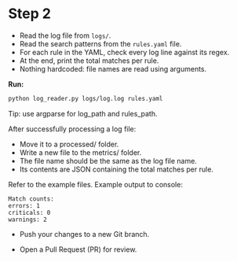 # Step 2

- Read the log file from `logs/`.
- Read the search patterns from the `rules.yaml` file.
- For each rule in the YAML, check every log line against its regex.
- At the end, print the total matches per rule.
- Nothing hardcoded: file names are read using arguments.

**Run:**
```bash
python log_reader.py logs/log.log rules.yaml
```

Tip: use argparse for log_path and rules_path.

After successfully processing a log file:
- Move it to a processed/ folder.
- Write a new file to the metrics/ folder.
- The file name should be the same as the log file name.
- Its contents are JSON containing the total matches per rule.

Refer to the example files. Example output to console:

```
Match counts:
errors: 1
criticals: 0
warnings: 2
```

- Push your changes to a new Git branch.

- Open a Pull Request (PR) for review.
